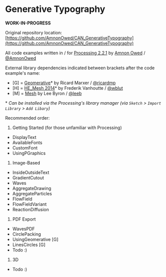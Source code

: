 ﻿Generative Typography
=====================

**WORK-IN-PROGRESS**

Original repository location: [https://github.com/AmnonOwed/CAN_GenerativeTypography](https://github.com/AmnonOwed/CAN_GenerativeTypography)

All code examples written in / for [Processing 2.2.1](http://processing.org/download/) by [Amnon Owed](http://vimeo.com/amnon) / [@AmnonOwed](https://twitter.com/AmnonOwed)

External library dependencies indicated between brackets after the code example's name:

 - [G] = [Geomerative](http://www.ricardmarxer.com/geomerative/)* by Ricard Marxer / [@ricardmp](https://twitter.com/ricardmp)
 - [H] = [HE_Mesh 2014](http://hemesh.wblut.com/)* by Frederik Vanhoutte / [@wblut](https://twitter.com/wblut)
 - [M] = [Mesh](http://www.leebyron.com/else/mesh/) by Lee Byron / [@leeb](https://twitter.com/leeb)

\* _Can be installed via the Processing's library manager (via `Sketch` > `Import Library` > `Add Libary`)_

Recommended order:

1. Getting Started (for those unfamiliar with Processing)
  * DisplayText
  * AvailableFonts
  * CustomFont
  * UsingPGraphics

1. Image-Based
  * InsideOutsideText
  * GradientCutout
  * Waves
  * AggregateDrawing
  * AggregateParticles
  * FlowField
  * FlowFieldVariant
  * ReactionDiffusion

1. PDF Export
  * WavesPDF
  * CirclePacking
  * UsingGeomerative [G]
  * LinesCircles [G]
  * Todo :)

1. 3D
  * Todo :)
